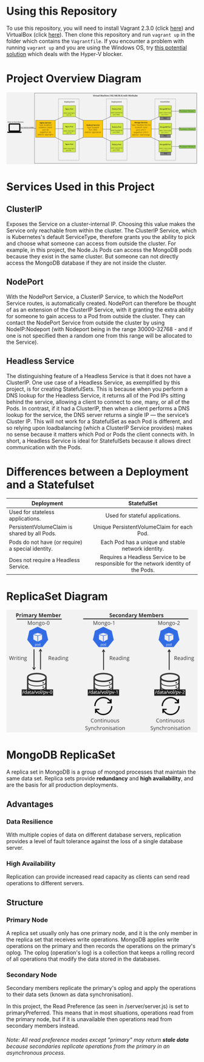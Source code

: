 # Using this Repository

To use this repository, you will need to install Vagrant 2.3.0 (click [here](https://www.vagrantup.com/downloads)) and VirtualBox (click [here](https://www.virtualbox.org/)). Then clone this repository and run `vagrant up` in the folder which contains the `Vagrantfile`. If you encounter a problem with running `vagrant up` and you are using the Windows OS, try [this potential solution](https://github.com/samuel-walters/docker-three-tier-architecture/blob/main/documentation/Blockers.md) which deals with the Hyper-V blocker.

# Project Overview Diagram
![image](./images/Minikube.png)
# Services Used in this Project

## ClusterIP

Exposes the Service on a cluster-internal IP. Choosing this value makes the Service only reachable from within the cluster. The ClusterIP Service, which is Kubernetes's default ServiceType, therefore grants you the ability to pick and choose what someone can access from outside the cluster. For example, in this project, the Node.Js Pods can access the MongoDB pods because they exist in the same cluster. But someone can not directly access the MongoDB database if they are not inside the cluster. 

## NodePort 

With the NodePort Service, a ClusterIP Service, to which the NodePort Service routes, is automatically created. NodePort can therefore be thought of as an extension of the ClusterIP Service, with it granting the extra ability for someone to gain access to a Pod from outside the cluster. They can contact the NodePort Service from outside the cluster by using NodeIP:Nodeport (with Nodeport being in the range 30000-32768 - and if one is not specified then a random one from this range will be allocated to the Service). 

## Headless Service

The distinguishing feature of a Headless Service is that it does not have a ClusterIP. One use case of a Headless Service, as exemplified by this project, is for creating StatefulSets. This is because when you perform a DNS lookup for the Headless Service, it returns all of the Pod IPs sitting behind the service, allowing a client to connect to one, many, or all of the Pods. In contrast, if it had a ClusterIP, then when a client performs a DNS lookup for the service, the DNS server returns a single IP — the service’s Cluster IP. This will not work for a StatefulSet as each Pod is different, and so relying upon loadbalancing (which a ClusterIP Service provides) makes no sense because it matters which Pod or Pods the client connects with. In short, a Headless Service is ideal for StatefulSets because it allows direct communication with the Pods. 

# Differences between a Deployment and a Statefulset

| Deployment    | StatefulSet  |
| ------------- |:-------------:|
| Used for stateless applications. | Used for stateful applications. | 
| PersistentVolumeClaim is shared by all Pods. | Unique PersistentVolumeClaim for each Pod.|  
| Pods do not have (or require) a special identity. | Each Pod has a unique and stable network identity.|
| Does not require a Headless Service. | Requires a Headless Service to be responsible for the network identity of the Pods.

# ReplicaSet Diagram
![image](./images/ReplicaSet.png)

# MongoDB ReplicaSet

A replica set in MongoDB is a group of mongod processes that maintain the same data set. Replica sets provide **redundancy** and **high availability**, and are the basis for all production deployments.

## Advantages

### Data Resilience 

With multiple copies of data on different database servers, replication provides a level of fault tolerance against the loss of a single database server.

### High Availability

Replication can provide increased read capacity as clients can send read operations to different servers. 

## Structure

### Primary Node

A replica set usually only has one primary node, and it is the only member in the replica set that receives write operations. MongoDB applies write operations on the primary and then records the operations on the primary's oplog. The oplog (operation's log) is a collection that keeps a rolling record of all operations that modify the data stored in the databases.

### Secondary Node

Secondary members replicate the primary's oplog and apply the operations to their data sets (known as data synchronisation).

In this project, the Read Preference (as seen in /server/server.js) is set to primaryPreferred. This means that in most situations, operations read from the primary node, but if it is unavailable then operations read from secondary members instead. 

###### Note: All read preference modes except "primary" may return **stale data** because secondaries replicate operations from the primary in an asynchronous process.